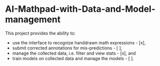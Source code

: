 # AI-Mathpad-with-Data-and-Model-management
This project provides the ability to:
- use the interface to recognize handdrawn math expressions - [x], 
- submit corrected annotations for mis-predictions - [ ],  
- manage the collected data, i.e. filter and view stats - [x], and
- train models on collected data and manage the models - [ ].


